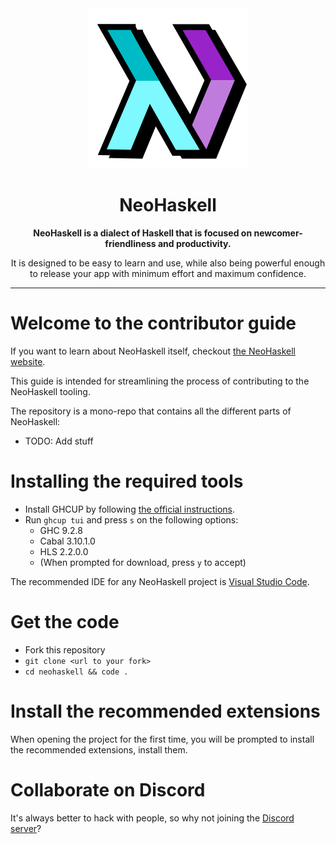 <div align="center">
  <img src=".assets/img/logo.png" height="256px"/>
  <h1>NeoHaskell</h1>
  <b>
    NeoHaskell is a dialect of Haskell that is focused on newcomer-friendliness and productivity.
  </b>
  <p>
    It is designed to be easy to learn and use, while also being powerful enough to release your app with minimum effort and maximum confidence.
  </p>
</div>

---

# Welcome to the contributor guide

If you want to learn about NeoHaskell itself, checkout
[the NeoHaskell website](https://neohaskell.org).

This guide is intended for streamlining the process of
contributing to the NeoHaskell tooling.

The repository is a mono-repo that contains all the
different parts of NeoHaskell:

- TODO: Add stuff

# Installing the required tools

- Install GHCUP by following [the official instructions](https://www.haskell.org/ghcup/).
- Run `ghcup tui` and press `s` on the following options:
  - GHC 9.2.8
  - Cabal 3.10.1.0
  - HLS 2.2.0.0
  - (When prompted for download, press `y` to accept)

The recommended IDE for any NeoHaskell project is [Visual Studio Code](https://code.visualstudio.com/).

# Get the code

- Fork this repository
- `git clone <url to your fork>`
- `cd neohaskell && code .`

# Install the recommended extensions

When opening the project for the first time, you will be prompted to install the recommended extensions, install them.

# Collaborate on Discord

It's always better to hack with people, so why not joining the [Discord server](https://discord.gg/invite/wDj3UYzec8)?